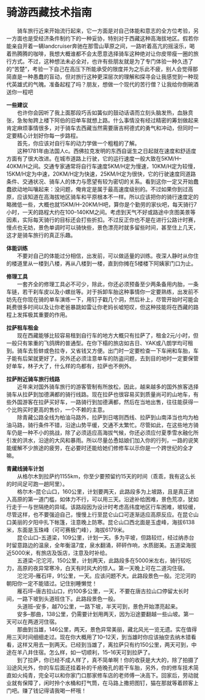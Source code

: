 # 骑游西藏技术指南  

&emsp;&emsp;骑车旅行近来开始流行起来，它一方面是对自己体能和意志的全方位考验，另一方面也是受经济条件制约下的一种妥协，特别对于西藏这种高海拔地区。假若你能亲自开着一辆landcruiser奔驰在那雪山草原之间，一路听着高亢的摇滚乐，喝着热腾腾的咖啡，我想大概谁都不会太愿意选择骑车这种绝对让你皮带瘦一圈的旅行方式。不过，这种想法未必全对，也许有些朋友就是为了专门体验一种久违了的“苦楚”，考验一下自己在高压下所能承受的限度并为之乐此不疲，别人会觉得那简直是一种愚蠢的盲动，但对旅行这种更深层次的理解和探寻会让我感觉到一种现代英雄式的气魄。准备起程了吗？朋友，想做一个现代的苦行僧？让我给你倒碗酒送你一程吧  

**一些建议**  
&emsp;&emsp;也许你会因听了我上面那段巧舌如簧似的鼓动话语而立刻头脑发热，血脉贲张，急匆匆跨上楼下阿伯的旧单车就想上路。什么事情没有经过精密的筹划做起来肯定麻烦事情很多，对于骑车去西藏当然需要唐吉柯德式的勇气和冲动，但同时一定要精心计划好你每一步路程。  
&emsp;&emsp;首先，你应该对自行车的动力学做一个粗粗的了解。  
&emsp;&emsp;这种1781年由法国人c。西佛拉克发明的东西自诞生之日起就在速度和舒适度方面有了很大改进。在城市道路上行驶，它的运行速度一般大致在5KM/H–40KM/H之间。交通专家通常将自行车速度5KM/H定为慢速，10KM/H定为较慢，15KM/H定为中速，20KM/H定为快速，25KM/H定为很快，它的行驶速度同道路条件、交通状况、骑车人的体力与愿望有较为密切的关系。看到这你一定又开始蠢蠢欲动地叫嚷起来：没问题，俺肯定是属于最高速度级别的。不过如果你到过高原，应该知道在高海拔地区骑车和平原根本不一样。所以应该把你的骑行速度定的略微低一些，大概也就15KM/H–20KM/H吧，算你是个勤劳的家伙吧，每天骑行7小时，一天的路程大约在100–140KM之间。考虑到天气不好或路途中贪图美景等因素，实际每天骑行的目标还会打些折扣。不过反正你也不是在进行公路计时赛，慢点也无妨，景色单调时可以骑快些，景色漂亮时就多留些时间，甚至住上几天，这才是骑车旅行的真正乐趣。  

**体能训练**  
&emsp;&emsp;不要对自己的体能过分相信，出发前，可以做适量的训练。夜深人静时从你住的楼道里从一楼到八楼，再从八楼到一楼，直到你摊在5楼楼下阿姨家门口为止。  

**修理工具**  
&emsp;&emsp;一套齐全的修理工具必不可少，除此，你还必须预备至少两条备用内胎，一条车链，若干刹车皮以及小螺丝等。对于拆卸车胎这种事情你一定要熟练，出发前不妨先在你现在骑的单车演练一下，用钉子戳几个洞，然后补上，尽管开始时可能会耗费很多时间以及让你老爸暴跳如雷让你老妈长嘘短叹，但这种技能将在西藏的路程上发挥极其重要的作用。  

**拉萨租车租金**  
&emsp;&emsp;现在西藏能够比较容易租到自行车的地方大概只有拉萨了，租金2元/小时，但一般只有笨重的飞鸽牌的普通型。在你下榻的旅店如吉日、YAK或八朗学均可租到。骑车去哲蚌或色拉寺，又省钱又方便。出门时一定要检查一下车闸和车胎，车子能有后架就更好了。另外还必须注意单车的防盗问题，去到目的地时一定要保管好单车，林子大了，什么样的鸟都有，拉萨也不例外。  

**拉萨附近骑车旅行线路**  
&emsp;&emsp;近年来对国外骑车旅行的游客管制有所放松，因此，越来越多的国外旅客选择骑车从拉萨到加德满都的骑行线路。现在拉萨也很容易买到质量尚可的山地车，有些外国游客在拉萨买好车，一路骑行到加德满都，然后在当地出售，往往能获得一个比购买时更高的售价，一个不赖的主意。  
&emsp;&emsp;除青藏公路全线为柏油马路外，拉萨到日喀则西线、拉萨到山南泽当也均为柏油马路，骑行条件不错，沿途山势平缓，交通不太繁忙。尽管如此，在这些地方骑车仍是一种不小的挑战，除了必须适应高海拔气候，你还必须应付夏季雪水融化所引发的洪水，沿途的大风和暴雨。所以尽量怂恿姑娘们加入你的行列，一路的说笑能缓解不少旅途的疲劳，在必要时还能给她们修修车以示你是一个跨世纪的全才嘛。  

**青藏线骑车计划**  
&emsp;&emsp;从格尔木到拉萨约1155km，你至少要预留约15天的时间（乖乖，我有这么长的时间足可跑一趟阿里）。  
&emsp;&emsp;格尔木–昆仑山口，160公里，计划要两天，此路段多为上坡路，且是真正进入高原的第一道门槛，如体力不行，可以用三天。沿途补给困难，景色荒凉，犹如行走于一与世隔绝的异域。该路段因为设计时考虑高纬度地区行车困难，坡较缓，尽管这样，也不要强迫自己，慢慢上行至昆仑山口可逐渐适应高原反应。在昆仑山口美丽的夕阳中扎下帐篷，注意晚上防寒。昆仑山口西北面是玉虚峰，海拔6138米，东面是玉珠峰（可可赛极门峰），海拔6179米。  
&emsp;&emsp;昆仑山口–五道梁，109公里，计划一天。多为平坡，但路较烂，经过纳赤台时留意路边的温泉，全年衡温7度，泉水翻涌，砰砰作响，水质甜美。五道梁海拔近5000米，有旅店及饭店，注意及时补给。  
&emsp;&emsp;五道梁–沱沱河，150公里，计划两天，此路段多在5000米左右，骑行较吃力，高原的夜异常寒冷，白天有时风大的惊人。第一天晚上可在二道沟住宿。  
&emsp;&emsp;沱沱河–雁石坪，91公里，一天。应该问题不大。此路段景色一般。沱沱河的朝阳你一定不能错过。记住别睡懒觉！  
&emsp;&emsp;雁石坪–唐古拉山口，约100多公里，一天，不要在唐古拉山口停留太长时间，一路下坡到头道班住下。此路段景色一般。  
&emsp;&emsp;头道班–安多，越70公里，一路下坡，半天可到，景色开始漂亮起来。  
&emsp;&emsp;安多–那曲，138公里，仍需要计划用两天，因为沿途要翻越一些山坡。第一天可以在两道河住宿。  
&emsp;&emsp;那曲到当雄，146公里，两天，景色异常美丽，藏北风光一览无遗。实在值得用三天时间细细走过。现在你大概用了10–12天，到当雄时你应该抽空去纳木错看看，这样又用去一到两天。已经到当雄了，离拉萨只有约150公里，两天可到，中途在羊八井住宿。怎么样，如一切顺利，15–16天可到拉萨了。  
&emsp;&emsp;到了拉萨，你已经不成人样了，真不简单啊！你的收获是大大的，除了拍摄了沿途风光外，你的车后面还挂着补的千疮晚孔的若干车胎，另外，你的修车技术简直如火纯青，完全可以和你家门口那家修车店的老师傅一决高下。回家后，劳动就业就有保障了，闲时拎个水桶和打气筒，在马路上撒把图钉，猫在那就等着顾客上门吧。赚了钱记得请我喝一杯哦！  
<!-- Last processed: 2025-07-22 03:44:31 -->
